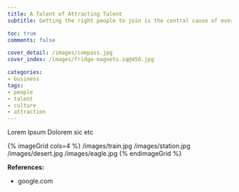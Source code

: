 ```yaml
---
title: A Talent of Attracting Talent
subtitle: Getting the right people to join is the central cause of every cause.

toc: true
comments: false

cover_detail: /images/compass.jpg
cover_index: /images/fridge-magnets.sq@450.jpg

categories:
- business
tags:
- people
- talent
- culture
- attraction
---
```


Lorem Ipsum Dolorem sic etc

{% imageGrid cols=4 %}
/images/train.jpg
/images/station.jpg
/images/desert.jpg
/images/eagle.jpg 
{% endimageGrid %}

**References:**
- google.com